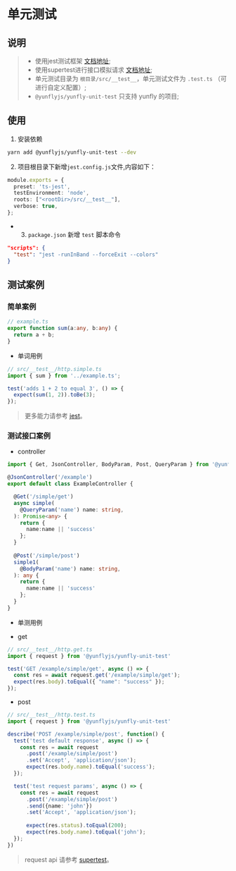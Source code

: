 # 单元测试

## 说明
>
> * 使用jest测试框架 [文档地址](https://jestjs.io/docs/en/getting-started);
> * 使用supertest进行接口模拟请求 [文档地址](https://github.com/ladjs/supertest#readme);
> * 单元测试目录为 `根目录/src/__test__`，单元测试文件为 `.test.ts` （可进行自定义配置）;
> * `@yunflyjs/yunfly-unit-test` 只支持 yunfly 的项目;

## 使用

1. 安装依赖

```bash
yarn add @yunflyjs/yunfly-unit-test --dev
```

2. 项目根目录下新增`jest.config.js`文件,内容如下：

```ts filename="jest.config.js"
module.exports = {
  preset: 'ts-jest',
  testEnvironment: 'node',
  roots: ["<rootDir>/src/__test__"],
  verbose: true,
};
```

* 3. `package.json` 新增 `test` 脚本命令

```json filename="package.json"
"scripts": {
  "test": "jest -runInBand --forceExit --colors"
}
```

## 测试案例

### 简单案例

```ts filename="src/example.ts"
// example.ts
export function sum(a:any, b:any) {
  return a + b;
}
```

- 单词用例

```ts filename="src/__test__/http.simple.ts"
// src/__test__/http.simple.ts
import { sum } from '../example.ts';

test('adds 1 + 2 to equal 3', () => {
  expect(sum(1, 2)).toBe(3);
});
```

> 更多能力请参考 [jest](https://jestjs.io/docs/en/getting-started)。

### 测试接口案例

- controller

```ts filename="src/controller/ExampleController.ts"
import { Get, JsonController, BodyParam, Post, QueryParam } from '@yunflyjs/yunfly';

@JsonController('/example')
export default class ExampleController {

  @Get('/simple/get')
  async simple(
    @QueryParam('name') name: string,
  ): Promise<any> {
    return {
      name:name || 'success'
    };
  }
  
  @Post('/simple/post')
  simple1(
    @BodyParam('name') name: string,
  ): any {
    return {
      name:name || 'success'
    };
  }
}
```

- 单测用例

- get

```ts filename="src/__test__/http.get.ts"
// src/__test__/http.get.ts
import { request } from '@yunflyjs/yunfly-unit-test'

test('GET /example/simple/get', async () => {
  const res = await request.get('/example/simple/get');
  expect(res.body).toEqual({ "name": "success" });
});
```

- post

```ts filename="src/__test__/http.post.ts"
// src/__test__/http.test.ts
import { request } from '@yunflyjs/yunfly-unit-test'

describe('POST /example/simple/post', function() {
  test('test default response', async () => {
    const res = await request
      .post('/example/simple/post')
      .set('Accept', 'application/json');
      expect(res.body.name).toEqual('success');
  });

  test('test request params', async () => {
    const res = await request
      .post('/example/simple/post')
      .send({name: 'john'})
      .set('Accept', 'application/json');
  
      expect(res.status).toEqual(200);
      expect(res.body.name).toEqual('john');
  });
})
```

> request api 请参考 [supertest](https://github.com/ladjs/supertest#readme)。




